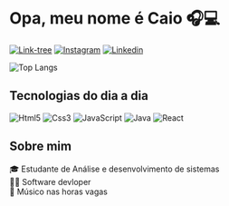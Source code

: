 # Opa, meu nome é Caio 🎧💻

[![Link-tree](https://img.shields.io/badge/linktree-39E09B?style=for-the-badge&logo=linktree&logoColor=white)](https://caiofcfx.vercel.app/)
[![Instagram](https://img.shields.io/badge/Instagram-E4405F?style=for-the-badge&logo=instagram&logoColor=white)](https://www.instagram.com/caio_fcfx321/)
[![Linkedin](https://img.shields.io/badge/LinkedIn-0077B5?style=for-the-badge&logo=linkedin&logoColor=white)](https://www.linkedin.com/in/caio-fabio-b6878b2b7/)

![Top Langs](https://github-readme-stats.vercel.app/api/top-langs/?username=caio1213pgm&layout=compact&theme=gruvbox)

## Tecnologias do dia a dia
![Html5](https://img.shields.io/badge/HTML5-E34F26?style=for-the-badge&logo=html5&logoColor=white)
![Css3](https://img.shields.io/badge/CSS3-1572B6?style=for-the-badge&logo=css3&logoColor=white)
![JavaScript](https://img.shields.io/badge/JavaScript-323330?style=for-the-badge&logo=javascript&logoColor=F7DF1E)
![Java](https://img.shields.io/badge/Java-ED8B00?style=for-the-badge&logo=openjdk&logoColor=white)
![React](https://shields.io/badge/react-black?logo=react&style=for-the-badge)

## Sobre mim
🎓 Estudante de Análise e desenvolvimento de sistemas </br>
👨‍💻 Software devloper </br>
🎹 Músico nas horas vagas
